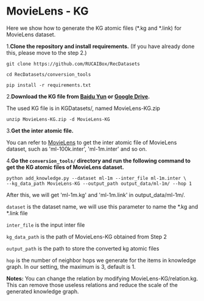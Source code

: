 # MovieLens - KG

Here we show how to generate the KG atomic files (*.kg and *.link)
for MovieLens dataset.

1.**Clone the repository and install requirements.** 
(If you have already done this, please move to the step 2.)

```
git clone https://github.com/RUCAIBox/RecDatasets

cd RecDatasets/conversion_tools

pip install -r requirements.txt
```

2.**Download the KG file from [Baidu Yun]() or [Google Drive]().**

The used KG file is in KGDatasets/, named MovieLens-KG.zip

```
unzip MovieLens-KG.zip -d MovieLens-KG
```

3.**Get the inter atomic file.**

You can refer to [MovieLens](https://github.com/RUCAIBox/RecDatasets/blob/master/conversion_tools/usage/MovieLens.md) 
to get the inter atomic file of MovieLens dataset,
such as 'ml-100k.inter', 'ml-1m.inter' and so on. 


4.**Go the ``conversion_tools/`` directory 
and run the following command to get the KG atomic files of MovieLens dataset.**

```
python add_knowledge.py --dataset ml-1m --inter_file ml-1m.inter \ 
--kg_data_path MovieLens-KG --output_path output_data/ml-1m/ --hop 1
```

After this, we will get 'ml-1m.kg' and 'ml-1m.link' in output_data/ml-1m/.

`dataset` is the dataset name, we will use this parameter to name the *.kg and *.link file

`inter_file` is the input inter file

`kg_data_path` is the path of MovieLens-KG obtained from Step 2

`output_path` is the path to store the converted kg atomic files

`hop` is the number of neighbor hops we generate for the items in knowledge graph. In our setting, the maximum is 3, default is 1.

**Notes:** You can change the relation by modifying MovieLens-KG/relation.kg. 
This can remove those useless relations and reduce the scale of the generated knowledge graph.